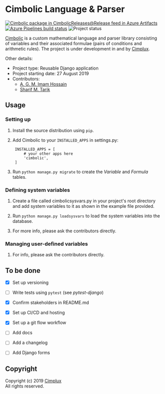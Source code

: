 # Cimbolic Language & Parser

[![Cimbolic package in CimbolicReleases@Release feed in Azure Artifacts][artifact-badge]][artifact-feed]
[![Azure Pipelines build status][build-badge]][build-status]
![Project status][status-badge]

[Cimbolic] is a custom mathematical language and parser library consisting of
variables and their associated formulae (pairs of conditions and arithmetic
rules). The project is under development in and by [Cimplux].

Other details:
- Project type: Reusable Django application
- Project starting date: 27 August 2019
- Contributors:
    - [A. G. M. Imam Hossain](mailto:imam.hossain@cimplux.com "Contact via e-mail")
    - [Sharif M. Tarik](mailto:s.tarik@cimplux.com "Contact via e-mail")


## Usage

### Setting up

1. Install the source distribution using `pip`.

2. Add Cimbolic to your `INSTALLED_APPS` in settings.py:

        INSTALLED_APPS = [
            # your other apps here
            'cimbolic',
        ]

3. Run `python manage.py migrate` to create the *Variable* and *Formula*
tables.

### Defining system variables

1. Create a file called cimbolicsysvars.py in your project's root directory
and add system variables to it as shown in the example file provided.

2. Run `python manage.py loadsysvars` to load the system variables into the
database.

3. For more info, please ask the contributors directly.

### Managing user-defined variables

1. For info, please ask the contributors directly.


## To be done

- [x] Set up versioning
- [ ] Write tests using `pytest` (see *pytest-django*)
- [x] Confirm stakeholders in README.md
- [x] Set up CI/CD and hosting
- [x] Set up a git flow workflow
- [ ] Add docs
- [ ] Add a changelog
- [ ] Add Django forms


## Copyright

Copyright (c) 2019 [Cimplux]  
All rights reserved.


[artifact-badge]: https://feeds.dev.azure.com/Cimplux/_apis/public/Packaging/Feeds/b2509e07-88c2-45b0-9f25-79d1b9ca8675@7f465cf9-3d62-437d-8c61-d77d970a0b79/Packages/34a821e7-25bc-415b-8091-ef287e5a844c/Badge
[artifact-feed]: https://dev.azure.com/Cimplux/CimbolicParser/_packaging?_a=package&feed=b2509e07-88c2-45b0-9f25-79d1b9ca8675%407f465cf9-3d62-437d-8c61-d77d970a0b79&package=34a821e7-25bc-415b-8091-ef287e5a844c&preferRelease=true
[build-badge]: https://dev.azure.com/Cimplux/CimbolicParser/_apis/build/status/CimbolicParser?branchName=master
[build-status]: https://dev.azure.com/Cimplux/CimbolicParser/_build/latest?definitionId=1&branchName=master
[status-badge]: https://img.shields.io/badge/status-under_development-green.svg
[Cimbolic]: https://dev.azure.com/Cimplux/CimbolicParser "View the repository on Azure DevOps"
[Cimplux]: http://www.cimplux.com "Visit the Cimplux homepage"
